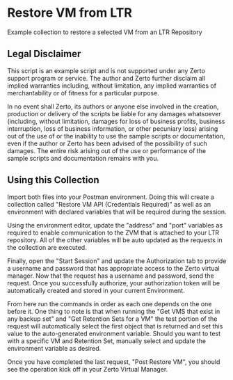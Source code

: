 # Restore VM from LTR
Example collection to restore a selected VM from an LTR Repository

## Legal Disclaimer
This script is an example script and is not supported under any Zerto support program or service. The author and Zerto further disclaim all implied warranties including, without limitation, any implied warranties of merchantability or of fitness for a particular purpose.

In no event shall Zerto, its authors or anyone else involved in the creation, production or delivery of the scripts be liable for any damages whatsoever (including, without limitation, damages for loss of business profits, business interruption, loss of business information, or other pecuniary loss) arising out of the use of or the inability to use the sample scripts or documentation, even if the author or Zerto has been advised of the possibility of such damages. The entire risk arising out of the use or performance of the sample scripts and documentation remains with you.

## Using this Collection
Import both files into your Postman environment. Doing this will create a collection called "Restore VM API (Credentials Required)" as well as an environment with declared variables that will be required during the session.

Using the environment editor, update the "address" and "port" variables as required to enable communication to the ZVM that is attached to your LTR repository. All of the other variables will be auto updated as the requests in the collection are executed.

Finally, open the "Start Session" and update the Authorization tab to provide a username and password that has appropriate access to the Zerto virtual manager. Now that the request has a username and password, send the request. Once you successfully authorize, your authorization token will be automatically created and stored in your current Environment.

From here run the commands in order as each one depends on the one before it. One thing to note is that when running the "Get VMS that exist in any backup set" and "Get Retention Sets for a VM" the test portion of the request will automatically select the first object that is returned and set this value to the auto-generated environment variable. Should you want to test with a specific VM and Retention Set, manually select and update the environment variable as desired.

Once you have completed the last request, "Post Restore VM", you should see the operation kick off in your Zerto Virtual Manager.
